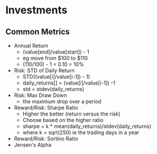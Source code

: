 # Investments

## Common Metrics
 - Annual Return
    - (value[end]/value[start]) - 1
    - eg move from $100 to $110
    - (110/100) - 1 = 0.10 = 10%
 - Risk: STD of Daily Return
    - STD((value[i]/value[i-1]) - 1)
    - daily_returns[] = (value[i]/value[i-1]) -1
    - std = stdev(daily_returns)
 - Risk: Max Draw Down
    - the maximum drop over a period
 - Reward/Risk: Sharpe Ratio
    - Higher the better (return versus the risk)
    - Choose based on the higher ratio
    - sharpe = k * mean(daily_returns)/stdev(daily_returns)
    - where k = sqrt(250) ie the trading days in a year
 - Reward/Risk: Sortino Ratio
 - Jensen's Alpha
